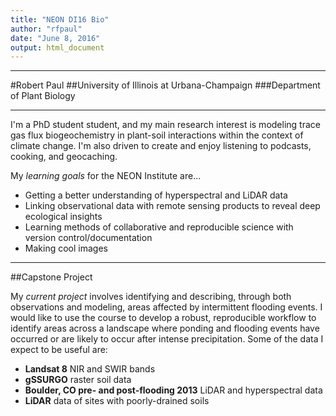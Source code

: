 ```yaml
---
title: "NEON DI16 Bio"
author: "rfpaul"
date: "June 8, 2016"
output: html_document
---
```


***

#Robert Paul
##University of Illinois at Urbana-Champaign
###Department of Plant Biology

***

I'm a PhD student student, and my main research interest is modeling trace gas flux biogeochemistry in plant-soil interactions within the context of climate change. I'm also driven to create and enjoy listening to podcasts, cooking, and geocaching.

My *learning goals* for the NEON Institute are...

* Getting a better understanding of hyperspectral and LiDAR data
* Linking observational data with remote sensing products to reveal deep ecological insights
* Learning methods of collaborative and reproducible science with version control/documentation
* Making cool images

***

##Capstone Project

My *current project* involves identifying and describing, through both observations and modeling, areas affected by intermittent flooding events. I would like to use the course to develop a robust, reproducible workflow to identify areas across a landscape where ponding and flooding events have occurred or are likely to occur after intense precipitation. Some of the data I expect to be useful are:

* **Landsat 8** NIR and SWIR bands
* **gSSURGO** raster soil data
* **Boulder, CO pre- and post-flooding 2013** LiDAR and hyperspectral data
* **LiDAR** data of sites with poorly-drained soils